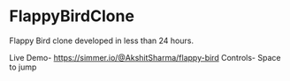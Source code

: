 # FlappyBirdClone
Flappy Bird clone developed in less than 24 hours.


Live Demo- https://simmer.io/@AkshitSharma/flappy-bird
Controls- Space to jump
